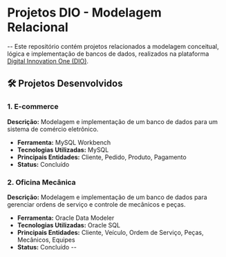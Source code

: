 # Projetos DIO - Modelagem Relacional
--
Este repositório contém projetos relacionados a modelagem conceitual, lógica e implementação de bancos de dados, realizados na plataforma [Digital Innovation One (DIO)](https://www.dio.me).

## 🛠️ Projetos Desenvolvidos

### 1. E-commerce
**Descrição:** Modelagem e implementação de um banco de dados para um sistema de comércio eletrônico.
- **Ferramenta:** MySQL Workbench
- **Tecnologias Utilizadas:** MySQL
- **Principais Entidades:** Cliente, Pedido, Produto, Pagamento
- **Status:** Concluído

### 2. Oficina Mecânica
**Descrição:** Modelagem e implementação de um banco de dados para gerenciar ordens de serviço e controle de mecânicos e peças.
- **Ferramenta:** Oracle Data Modeler
- **Tecnologias Utilizadas:** Oracle SQL
- **Principais Entidades:** Cliente, Veículo, Ordem de Serviço, Peças, Mecânicos, Equipes
- **Status:** Concluído
--